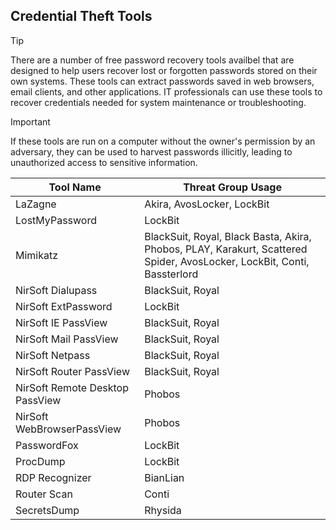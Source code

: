 ## Credential Theft Tools

> [!TIP]
> There are a number of free password recovery tools availbel that are designed to help users recover lost or forgotten passwords stored on their own systems. These tools can extract passwords saved in web browsers, email clients, and other applications. IT professionals can use these tools to recover credentials needed for system maintenance or troubleshooting.

> [!IMPORTANT]
> If these tools are run on a computer without the owner's permission by an adversary, they can be used to harvest passwords illicitly, leading to unauthorized access to sensitive information.

| Tool Name | Threat Group Usage |
|---|---|
| LaZagne | Akira, AvosLocker, LockBit |
| LostMyPassword | LockBit |
| Mimikatz | BlackSuit, Royal, Black Basta, Akira, Phobos, PLAY, Karakurt, Scattered Spider, AvosLocker, LockBit, Conti, Bassterlord |
| NirSoft Dialupass | BlackSuit, Royal |
| NirSoft ExtPassword | LockBit |
| NirSoft IE PassView | BlackSuit, Royal |
| NirSoft Mail PassView | BlackSuit, Royal |
| NirSoft Netpass | BlackSuit, Royal |
| NirSoft Router PassView | BlackSuit, Royal |
| NirSoft Remote Desktop PassView | Phobos |
| NirSoft WebBrowserPassView | Phobos |
| PasswordFox | LockBit |
| ProcDump | LockBit |
| RDP Recognizer | BianLian |
| Router Scan | Conti |
| SecretsDump | Rhysida |
